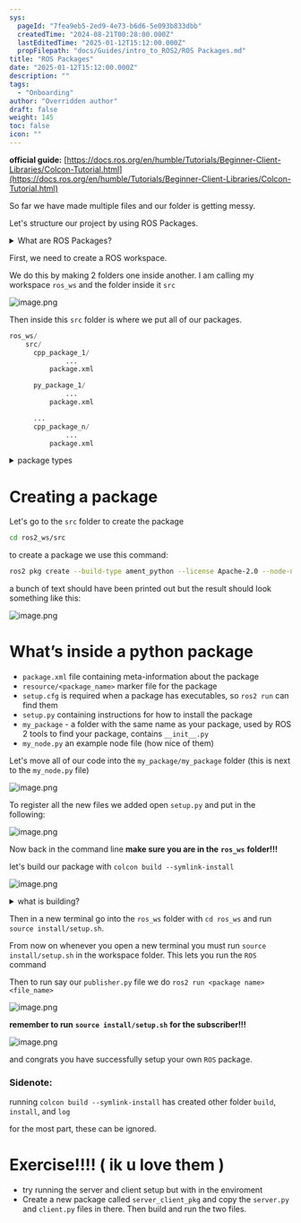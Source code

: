 ```yaml
---
sys:
  pageId: "7fea9eb5-2ed9-4e73-b6d6-5e093b833dbb"
  createdTime: "2024-08-21T00:28:00.000Z"
  lastEditedTime: "2025-01-12T15:12:00.000Z"
  propFilepath: "docs/Guides/intro_to_ROS2/ROS Packages.md"
title: "ROS Packages"
date: "2025-01-12T15:12:00.000Z"
description: ""
tags:
  - "Onboarding"
author: "Overridden author"
draft: false
weight: 145
toc: false
icon: ""
---
```


**official guide:** [https://docs.ros.org/en/humble/Tutorials/Beginner-Client-Libraries/Colcon-Tutorial.html](https://docs.ros.org/en/humble/Tutorials/Beginner-Client-Libraries/Colcon-Tutorial.html)

So far we have made multiple files and our folder is getting messy.

Let's structure our project by using ROS Packages.

<details>

<summary>What are ROS Packages?</summary>

ROS Packages are, as the name implies, packages of code that are highly sharable between ROS developers.

They consist of a folder, `package.xml` file, and source code

```python
      cpp_package_1/
		      ... imagine much code files here ..
          package.xml
```

</details>

First, we need to create a ROS workspace.

We do this by making 2 folders one inside another. I am calling my workspace `ros_ws` and the folder inside it `src`

![image.png](https://prod-files-secure.s3.us-west-2.amazonaws.com/d518164a-d88e-44d1-a4ee-3adb3bd8bce0/70706947-fd18-4537-a67b-e12946812d31/image.png?X-Amz-Algorithm=AWS4-HMAC-SHA256&X-Amz-Content-Sha256=UNSIGNED-PAYLOAD&X-Amz-Credential=ASIAZI2LB466WX46KIFA%2F20250216%2Fus-west-2%2Fs3%2Faws4_request&X-Amz-Date=20250216T200752Z&X-Amz-Expires=3600&X-Amz-Security-Token=IQoJb3JpZ2luX2VjEDwaCXVzLXdlc3QtMiJHMEUCIQDO3SuV48XEyYuDUYyaGd5xNs4DPusSYVcI79tmMHql9gIgZAKGPPADILwC%2BbRgb4kQto4yG7%2BNrof2RJKwR7jPkfAq%2FwMIZRAAGgw2Mzc0MjMxODM4MDUiDBEvdaoeMvrUl3I57yrcA4XisCYRgH1ICp0rtI8VmAXkuI1xmxus5TAgPvnVEIp8s6L4sIse9timji72wxNdCRLUauETRYmJsxeKg%2FTG%2F%2FEWXky8lEHBx%2BatOpH0DJLQJml8fW8DAP1k2i5THFvwHKrgMJYRQRY%2FjTYoMVF72SJkmt1yZ0nqsgOWMyetgD7FY3ZK50NQsEjxvvmUw4l7glc79MMwooVlgQUOuazYK6VLECciI614af4eXp2PVBfF8CUjE2b%2Bf2s%2Fwr98nojKVO0CoLEvXAOIDciwJACqA6HyR2og8MJwVMgggkBywIiS1pk4HA2KEsoucCnQfB7NXFwHMchUD%2FdFxHAfGaxl91od%2FNfsD0v%2FysQlUJWCOH6TqksFxWH5%2B7ipYRDjKAkvHSIJndA8oJS3DUaR1uCvjFyalw32HDBHprsutnHsX9SurUFOrKWZzDtyvEDjRp4JOiY1cqnzGL2AwTEOiiG5lYGg5N4%2FJ6%2FYLOFshBjgaNdx84YnkE8D97GdSD2yOuAqhkB2ykIlloWdpK79pu242shA3JuCH2BABp8xON9%2FO8ix5V6XElv9hMnk0OfKfv9Bf39Nm0VpHwjHFRLihrIo6pnWJ2G%2FO2Cz%2Fer8ka9HrKW9M1GQnW9zhakIu1VJMOCHyb0GOqUBQmd19T%2Bs5k5%2Fxk8JYbwoiclRZdF6OHnWY%2FHy8fIjUd6dVBIrLpHk2yNRR69OxuV2UxgKx7ptTTl2%2BWJ%2FOiSXlatMbfymwKqT7ytXGST7Sj8AkMWulnWozIA6krajTvtj4KIB2ZnhFCpsv3sjpCK4DEcBZU1eLSlK3SyQ27vE3gWw9wmxkh854GwIA8VlTWN7WjdtKBGd14ftnVFliCl4EpGlLlrb&X-Amz-Signature=841a7dd1391d483c0439ce9fdd992fe63a01e3958e223dcd6d2605803f851ed3&X-Amz-SignedHeaders=host&x-id=GetObject)

Then inside this `src` folder is where we put all of our packages.

```python
ros_ws/
    src/
      cpp_package_1/
		      ...
          package.xml

      py_package_1/
		      ...
          package.xml

      ...
      cpp_package_n/
		      ...
          package.xml

```

<details>

<summary>package types</summary>

packages can be either `C++` or python.

the intern file structure is different for each but for this guide we will stick to creating python packages

</details>

# Creating a package

Let's go to the `src` folder to create the package

```bash
cd ros2_ws/src
```

to create a package we use this command:

```bash
ros2 pkg create --build-type ament_python --license Apache-2.0 --node-name my_node my_package
```

a bunch of text should have been printed out but the result should look something like this:

![image.png](https://prod-files-secure.s3.us-west-2.amazonaws.com/d518164a-d88e-44d1-a4ee-3adb3bd8bce0/e6cf1e3f-8512-4a3e-b131-079f800bf3e8/image.png?X-Amz-Algorithm=AWS4-HMAC-SHA256&X-Amz-Content-Sha256=UNSIGNED-PAYLOAD&X-Amz-Credential=ASIAZI2LB466WX46KIFA%2F20250216%2Fus-west-2%2Fs3%2Faws4_request&X-Amz-Date=20250216T200752Z&X-Amz-Expires=3600&X-Amz-Security-Token=IQoJb3JpZ2luX2VjEDwaCXVzLXdlc3QtMiJHMEUCIQDO3SuV48XEyYuDUYyaGd5xNs4DPusSYVcI79tmMHql9gIgZAKGPPADILwC%2BbRgb4kQto4yG7%2BNrof2RJKwR7jPkfAq%2FwMIZRAAGgw2Mzc0MjMxODM4MDUiDBEvdaoeMvrUl3I57yrcA4XisCYRgH1ICp0rtI8VmAXkuI1xmxus5TAgPvnVEIp8s6L4sIse9timji72wxNdCRLUauETRYmJsxeKg%2FTG%2F%2FEWXky8lEHBx%2BatOpH0DJLQJml8fW8DAP1k2i5THFvwHKrgMJYRQRY%2FjTYoMVF72SJkmt1yZ0nqsgOWMyetgD7FY3ZK50NQsEjxvvmUw4l7glc79MMwooVlgQUOuazYK6VLECciI614af4eXp2PVBfF8CUjE2b%2Bf2s%2Fwr98nojKVO0CoLEvXAOIDciwJACqA6HyR2og8MJwVMgggkBywIiS1pk4HA2KEsoucCnQfB7NXFwHMchUD%2FdFxHAfGaxl91od%2FNfsD0v%2FysQlUJWCOH6TqksFxWH5%2B7ipYRDjKAkvHSIJndA8oJS3DUaR1uCvjFyalw32HDBHprsutnHsX9SurUFOrKWZzDtyvEDjRp4JOiY1cqnzGL2AwTEOiiG5lYGg5N4%2FJ6%2FYLOFshBjgaNdx84YnkE8D97GdSD2yOuAqhkB2ykIlloWdpK79pu242shA3JuCH2BABp8xON9%2FO8ix5V6XElv9hMnk0OfKfv9Bf39Nm0VpHwjHFRLihrIo6pnWJ2G%2FO2Cz%2Fer8ka9HrKW9M1GQnW9zhakIu1VJMOCHyb0GOqUBQmd19T%2Bs5k5%2Fxk8JYbwoiclRZdF6OHnWY%2FHy8fIjUd6dVBIrLpHk2yNRR69OxuV2UxgKx7ptTTl2%2BWJ%2FOiSXlatMbfymwKqT7ytXGST7Sj8AkMWulnWozIA6krajTvtj4KIB2ZnhFCpsv3sjpCK4DEcBZU1eLSlK3SyQ27vE3gWw9wmxkh854GwIA8VlTWN7WjdtKBGd14ftnVFliCl4EpGlLlrb&X-Amz-Signature=8705ff6d8837102f680d685aecbbcff9b31dd507a68a356edb4bbeffdc05a03c&X-Amz-SignedHeaders=host&x-id=GetObject)

# What’s inside a python package

- `package.xml` file containing meta-information about the package
- `resource/<package_name>` marker file for the package
- `setup.cfg` is required when a package has executables, so `ros2 run` can find them
- `setup.py` containing instructions for how to install the package
- `my_package` - a folder with the same name as your package, used by ROS 2 tools to find your package, contains `__init__.py`
- `my_node.py` an example node file (how nice of them)

Let's move all of our code into the `my_package/my_package` folder (this is next to the `my_node.py` file)

![image.png](https://prod-files-secure.s3.us-west-2.amazonaws.com/d518164a-d88e-44d1-a4ee-3adb3bd8bce0/9ce58f11-0da9-4d3e-b86d-506a9685d378/image.png?X-Amz-Algorithm=AWS4-HMAC-SHA256&X-Amz-Content-Sha256=UNSIGNED-PAYLOAD&X-Amz-Credential=ASIAZI2LB466WX46KIFA%2F20250216%2Fus-west-2%2Fs3%2Faws4_request&X-Amz-Date=20250216T200752Z&X-Amz-Expires=3600&X-Amz-Security-Token=IQoJb3JpZ2luX2VjEDwaCXVzLXdlc3QtMiJHMEUCIQDO3SuV48XEyYuDUYyaGd5xNs4DPusSYVcI79tmMHql9gIgZAKGPPADILwC%2BbRgb4kQto4yG7%2BNrof2RJKwR7jPkfAq%2FwMIZRAAGgw2Mzc0MjMxODM4MDUiDBEvdaoeMvrUl3I57yrcA4XisCYRgH1ICp0rtI8VmAXkuI1xmxus5TAgPvnVEIp8s6L4sIse9timji72wxNdCRLUauETRYmJsxeKg%2FTG%2F%2FEWXky8lEHBx%2BatOpH0DJLQJml8fW8DAP1k2i5THFvwHKrgMJYRQRY%2FjTYoMVF72SJkmt1yZ0nqsgOWMyetgD7FY3ZK50NQsEjxvvmUw4l7glc79MMwooVlgQUOuazYK6VLECciI614af4eXp2PVBfF8CUjE2b%2Bf2s%2Fwr98nojKVO0CoLEvXAOIDciwJACqA6HyR2og8MJwVMgggkBywIiS1pk4HA2KEsoucCnQfB7NXFwHMchUD%2FdFxHAfGaxl91od%2FNfsD0v%2FysQlUJWCOH6TqksFxWH5%2B7ipYRDjKAkvHSIJndA8oJS3DUaR1uCvjFyalw32HDBHprsutnHsX9SurUFOrKWZzDtyvEDjRp4JOiY1cqnzGL2AwTEOiiG5lYGg5N4%2FJ6%2FYLOFshBjgaNdx84YnkE8D97GdSD2yOuAqhkB2ykIlloWdpK79pu242shA3JuCH2BABp8xON9%2FO8ix5V6XElv9hMnk0OfKfv9Bf39Nm0VpHwjHFRLihrIo6pnWJ2G%2FO2Cz%2Fer8ka9HrKW9M1GQnW9zhakIu1VJMOCHyb0GOqUBQmd19T%2Bs5k5%2Fxk8JYbwoiclRZdF6OHnWY%2FHy8fIjUd6dVBIrLpHk2yNRR69OxuV2UxgKx7ptTTl2%2BWJ%2FOiSXlatMbfymwKqT7ytXGST7Sj8AkMWulnWozIA6krajTvtj4KIB2ZnhFCpsv3sjpCK4DEcBZU1eLSlK3SyQ27vE3gWw9wmxkh854GwIA8VlTWN7WjdtKBGd14ftnVFliCl4EpGlLlrb&X-Amz-Signature=4e86e186a4584fd4bfb20e826824fde7aa5dd73c96faee8993cc9089df1bc4d1&X-Amz-SignedHeaders=host&x-id=GetObject)

To register all the new files we added open `setup.py` and put in the following:

![image.png](https://prod-files-secure.s3.us-west-2.amazonaws.com/d518164a-d88e-44d1-a4ee-3adb3bd8bce0/1cd7c262-4cae-4496-9d75-c178537d24a2/image.png?X-Amz-Algorithm=AWS4-HMAC-SHA256&X-Amz-Content-Sha256=UNSIGNED-PAYLOAD&X-Amz-Credential=ASIAZI2LB466WX46KIFA%2F20250216%2Fus-west-2%2Fs3%2Faws4_request&X-Amz-Date=20250216T200752Z&X-Amz-Expires=3600&X-Amz-Security-Token=IQoJb3JpZ2luX2VjEDwaCXVzLXdlc3QtMiJHMEUCIQDO3SuV48XEyYuDUYyaGd5xNs4DPusSYVcI79tmMHql9gIgZAKGPPADILwC%2BbRgb4kQto4yG7%2BNrof2RJKwR7jPkfAq%2FwMIZRAAGgw2Mzc0MjMxODM4MDUiDBEvdaoeMvrUl3I57yrcA4XisCYRgH1ICp0rtI8VmAXkuI1xmxus5TAgPvnVEIp8s6L4sIse9timji72wxNdCRLUauETRYmJsxeKg%2FTG%2F%2FEWXky8lEHBx%2BatOpH0DJLQJml8fW8DAP1k2i5THFvwHKrgMJYRQRY%2FjTYoMVF72SJkmt1yZ0nqsgOWMyetgD7FY3ZK50NQsEjxvvmUw4l7glc79MMwooVlgQUOuazYK6VLECciI614af4eXp2PVBfF8CUjE2b%2Bf2s%2Fwr98nojKVO0CoLEvXAOIDciwJACqA6HyR2og8MJwVMgggkBywIiS1pk4HA2KEsoucCnQfB7NXFwHMchUD%2FdFxHAfGaxl91od%2FNfsD0v%2FysQlUJWCOH6TqksFxWH5%2B7ipYRDjKAkvHSIJndA8oJS3DUaR1uCvjFyalw32HDBHprsutnHsX9SurUFOrKWZzDtyvEDjRp4JOiY1cqnzGL2AwTEOiiG5lYGg5N4%2FJ6%2FYLOFshBjgaNdx84YnkE8D97GdSD2yOuAqhkB2ykIlloWdpK79pu242shA3JuCH2BABp8xON9%2FO8ix5V6XElv9hMnk0OfKfv9Bf39Nm0VpHwjHFRLihrIo6pnWJ2G%2FO2Cz%2Fer8ka9HrKW9M1GQnW9zhakIu1VJMOCHyb0GOqUBQmd19T%2Bs5k5%2Fxk8JYbwoiclRZdF6OHnWY%2FHy8fIjUd6dVBIrLpHk2yNRR69OxuV2UxgKx7ptTTl2%2BWJ%2FOiSXlatMbfymwKqT7ytXGST7Sj8AkMWulnWozIA6krajTvtj4KIB2ZnhFCpsv3sjpCK4DEcBZU1eLSlK3SyQ27vE3gWw9wmxkh854GwIA8VlTWN7WjdtKBGd14ftnVFliCl4EpGlLlrb&X-Amz-Signature=e2c63ad6d28da261e7c6972c146d49a69aa04382af4fa314bd1a4ede084de725&X-Amz-SignedHeaders=host&x-id=GetObject)

Now back in the command line **make sure you are in the** **`ros_ws`** **folder!!!**

let's build our package with `colcon build --symlink-install`

![image.png](https://prod-files-secure.s3.us-west-2.amazonaws.com/d518164a-d88e-44d1-a4ee-3adb3bd8bce0/2f2a0d27-b173-48fd-b189-5f5c0ce65619/image.png?X-Amz-Algorithm=AWS4-HMAC-SHA256&X-Amz-Content-Sha256=UNSIGNED-PAYLOAD&X-Amz-Credential=ASIAZI2LB466WX46KIFA%2F20250216%2Fus-west-2%2Fs3%2Faws4_request&X-Amz-Date=20250216T200752Z&X-Amz-Expires=3600&X-Amz-Security-Token=IQoJb3JpZ2luX2VjEDwaCXVzLXdlc3QtMiJHMEUCIQDO3SuV48XEyYuDUYyaGd5xNs4DPusSYVcI79tmMHql9gIgZAKGPPADILwC%2BbRgb4kQto4yG7%2BNrof2RJKwR7jPkfAq%2FwMIZRAAGgw2Mzc0MjMxODM4MDUiDBEvdaoeMvrUl3I57yrcA4XisCYRgH1ICp0rtI8VmAXkuI1xmxus5TAgPvnVEIp8s6L4sIse9timji72wxNdCRLUauETRYmJsxeKg%2FTG%2F%2FEWXky8lEHBx%2BatOpH0DJLQJml8fW8DAP1k2i5THFvwHKrgMJYRQRY%2FjTYoMVF72SJkmt1yZ0nqsgOWMyetgD7FY3ZK50NQsEjxvvmUw4l7glc79MMwooVlgQUOuazYK6VLECciI614af4eXp2PVBfF8CUjE2b%2Bf2s%2Fwr98nojKVO0CoLEvXAOIDciwJACqA6HyR2og8MJwVMgggkBywIiS1pk4HA2KEsoucCnQfB7NXFwHMchUD%2FdFxHAfGaxl91od%2FNfsD0v%2FysQlUJWCOH6TqksFxWH5%2B7ipYRDjKAkvHSIJndA8oJS3DUaR1uCvjFyalw32HDBHprsutnHsX9SurUFOrKWZzDtyvEDjRp4JOiY1cqnzGL2AwTEOiiG5lYGg5N4%2FJ6%2FYLOFshBjgaNdx84YnkE8D97GdSD2yOuAqhkB2ykIlloWdpK79pu242shA3JuCH2BABp8xON9%2FO8ix5V6XElv9hMnk0OfKfv9Bf39Nm0VpHwjHFRLihrIo6pnWJ2G%2FO2Cz%2Fer8ka9HrKW9M1GQnW9zhakIu1VJMOCHyb0GOqUBQmd19T%2Bs5k5%2Fxk8JYbwoiclRZdF6OHnWY%2FHy8fIjUd6dVBIrLpHk2yNRR69OxuV2UxgKx7ptTTl2%2BWJ%2FOiSXlatMbfymwKqT7ytXGST7Sj8AkMWulnWozIA6krajTvtj4KIB2ZnhFCpsv3sjpCK4DEcBZU1eLSlK3SyQ27vE3gWw9wmxkh854GwIA8VlTWN7WjdtKBGd14ftnVFliCl4EpGlLlrb&X-Amz-Signature=c5d7bad9dc736ab0057f25a96c9be1f2181ec8abc7ddbdcaa1da3f9ae7fad113&X-Amz-SignedHeaders=host&x-id=GetObject)

<details>

<summary>what is building?</summary>

if you are a CS major at Rose-Hulman you will learn the answer to this in CSSE132

but TLDR; is it combines all the code files into one program that can be run easily 

</details>

Then in a new terminal go into the `ros_ws` folder with `cd ros_ws` and run `source install/setup.sh`. 

From now on whenever you open a new terminal you must run `source install/setup.sh` in the workspace folder. This lets you run the `ROS` command

Then to run say our `publisher.py` file we do `ros2 run <package name> <file_name>`

![image.png](https://prod-files-secure.s3.us-west-2.amazonaws.com/d518164a-d88e-44d1-a4ee-3adb3bd8bce0/4f4b1219-3a44-4632-aa0a-ce3471699f59/image.png?X-Amz-Algorithm=AWS4-HMAC-SHA256&X-Amz-Content-Sha256=UNSIGNED-PAYLOAD&X-Amz-Credential=ASIAZI2LB466WX46KIFA%2F20250216%2Fus-west-2%2Fs3%2Faws4_request&X-Amz-Date=20250216T200752Z&X-Amz-Expires=3600&X-Amz-Security-Token=IQoJb3JpZ2luX2VjEDwaCXVzLXdlc3QtMiJHMEUCIQDO3SuV48XEyYuDUYyaGd5xNs4DPusSYVcI79tmMHql9gIgZAKGPPADILwC%2BbRgb4kQto4yG7%2BNrof2RJKwR7jPkfAq%2FwMIZRAAGgw2Mzc0MjMxODM4MDUiDBEvdaoeMvrUl3I57yrcA4XisCYRgH1ICp0rtI8VmAXkuI1xmxus5TAgPvnVEIp8s6L4sIse9timji72wxNdCRLUauETRYmJsxeKg%2FTG%2F%2FEWXky8lEHBx%2BatOpH0DJLQJml8fW8DAP1k2i5THFvwHKrgMJYRQRY%2FjTYoMVF72SJkmt1yZ0nqsgOWMyetgD7FY3ZK50NQsEjxvvmUw4l7glc79MMwooVlgQUOuazYK6VLECciI614af4eXp2PVBfF8CUjE2b%2Bf2s%2Fwr98nojKVO0CoLEvXAOIDciwJACqA6HyR2og8MJwVMgggkBywIiS1pk4HA2KEsoucCnQfB7NXFwHMchUD%2FdFxHAfGaxl91od%2FNfsD0v%2FysQlUJWCOH6TqksFxWH5%2B7ipYRDjKAkvHSIJndA8oJS3DUaR1uCvjFyalw32HDBHprsutnHsX9SurUFOrKWZzDtyvEDjRp4JOiY1cqnzGL2AwTEOiiG5lYGg5N4%2FJ6%2FYLOFshBjgaNdx84YnkE8D97GdSD2yOuAqhkB2ykIlloWdpK79pu242shA3JuCH2BABp8xON9%2FO8ix5V6XElv9hMnk0OfKfv9Bf39Nm0VpHwjHFRLihrIo6pnWJ2G%2FO2Cz%2Fer8ka9HrKW9M1GQnW9zhakIu1VJMOCHyb0GOqUBQmd19T%2Bs5k5%2Fxk8JYbwoiclRZdF6OHnWY%2FHy8fIjUd6dVBIrLpHk2yNRR69OxuV2UxgKx7ptTTl2%2BWJ%2FOiSXlatMbfymwKqT7ytXGST7Sj8AkMWulnWozIA6krajTvtj4KIB2ZnhFCpsv3sjpCK4DEcBZU1eLSlK3SyQ27vE3gWw9wmxkh854GwIA8VlTWN7WjdtKBGd14ftnVFliCl4EpGlLlrb&X-Amz-Signature=251a8cc50f79dff79e16c1e05a4f4f45b119f50ff76155b431827c7fa09cc58d&X-Amz-SignedHeaders=host&x-id=GetObject)

**remember to run** **`source install/setup.sh`** **for the subscriber!!!**

![image.png](https://prod-files-secure.s3.us-west-2.amazonaws.com/d518164a-d88e-44d1-a4ee-3adb3bd8bce0/02121119-dad4-49ec-8356-c956108b4243/image.png?X-Amz-Algorithm=AWS4-HMAC-SHA256&X-Amz-Content-Sha256=UNSIGNED-PAYLOAD&X-Amz-Credential=ASIAZI2LB466WX46KIFA%2F20250216%2Fus-west-2%2Fs3%2Faws4_request&X-Amz-Date=20250216T200752Z&X-Amz-Expires=3600&X-Amz-Security-Token=IQoJb3JpZ2luX2VjEDwaCXVzLXdlc3QtMiJHMEUCIQDO3SuV48XEyYuDUYyaGd5xNs4DPusSYVcI79tmMHql9gIgZAKGPPADILwC%2BbRgb4kQto4yG7%2BNrof2RJKwR7jPkfAq%2FwMIZRAAGgw2Mzc0MjMxODM4MDUiDBEvdaoeMvrUl3I57yrcA4XisCYRgH1ICp0rtI8VmAXkuI1xmxus5TAgPvnVEIp8s6L4sIse9timji72wxNdCRLUauETRYmJsxeKg%2FTG%2F%2FEWXky8lEHBx%2BatOpH0DJLQJml8fW8DAP1k2i5THFvwHKrgMJYRQRY%2FjTYoMVF72SJkmt1yZ0nqsgOWMyetgD7FY3ZK50NQsEjxvvmUw4l7glc79MMwooVlgQUOuazYK6VLECciI614af4eXp2PVBfF8CUjE2b%2Bf2s%2Fwr98nojKVO0CoLEvXAOIDciwJACqA6HyR2og8MJwVMgggkBywIiS1pk4HA2KEsoucCnQfB7NXFwHMchUD%2FdFxHAfGaxl91od%2FNfsD0v%2FysQlUJWCOH6TqksFxWH5%2B7ipYRDjKAkvHSIJndA8oJS3DUaR1uCvjFyalw32HDBHprsutnHsX9SurUFOrKWZzDtyvEDjRp4JOiY1cqnzGL2AwTEOiiG5lYGg5N4%2FJ6%2FYLOFshBjgaNdx84YnkE8D97GdSD2yOuAqhkB2ykIlloWdpK79pu242shA3JuCH2BABp8xON9%2FO8ix5V6XElv9hMnk0OfKfv9Bf39Nm0VpHwjHFRLihrIo6pnWJ2G%2FO2Cz%2Fer8ka9HrKW9M1GQnW9zhakIu1VJMOCHyb0GOqUBQmd19T%2Bs5k5%2Fxk8JYbwoiclRZdF6OHnWY%2FHy8fIjUd6dVBIrLpHk2yNRR69OxuV2UxgKx7ptTTl2%2BWJ%2FOiSXlatMbfymwKqT7ytXGST7Sj8AkMWulnWozIA6krajTvtj4KIB2ZnhFCpsv3sjpCK4DEcBZU1eLSlK3SyQ27vE3gWw9wmxkh854GwIA8VlTWN7WjdtKBGd14ftnVFliCl4EpGlLlrb&X-Amz-Signature=14c58c835d0eb52ef390c68d1b7712586387923fdec5e0c9a76fb837025b91b2&X-Amz-SignedHeaders=host&x-id=GetObject)

and congrats you have successfully setup your own `ROS` package.

### Sidenote:

running `colcon build --symlink-install` has created other folder `build`, `install`, and `log`

for the most part, these can be ignored.

# Exercise!!!! ( ik u love them )

- try running the server and client setup but with in the enviroment
- Create a new package called `server_client_pkg` and copy the `server.py` and `client.py` files in there. Then build and run the two files.
